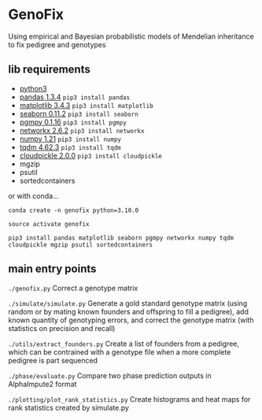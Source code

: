 # GenoFix
Using empirical and Bayesian probabilistic models of Mendelian inheritance to fix pedigree and genotypes

## lib requirements
* [python3](https://www.python.org/download/releases/3.0/)
* [pandas 1.3.4](https://pandas.pydata.org/) `pip3 install pandas`
* [matplotlib 3.4.3](https://matplotlib.org/) `pip3 install matplotlib`
* [seaborn 0.11.2](https://seaborn.pydata.org/) `pip3 install seaborn`
* [pgmpy 0.1.16](https://github.com/pgmpy/pgmpy) `pip3 install pgmpy`
* [networkx 2.6.2](https://networkx.org/) `pip3 install networkx`
* [numpy 1.21](https://numpy.org/) `pip3 install numpy`
* [tqdm 4.62.3](https://github.com/tqdm/tqdm) `pip3 install tqdm`
* [cloudpickle 2.0.0](https://github.com/cloudpipe/cloudpickle) `pip3 install cloudpickle`
* mgzip
* psutil
* sortedcontainers

or with conda...

`conda create -n genofix python=3.10.0`

`source activate genofix`

`pip3 install pandas matplotlib seaborn pgmpy networkx numpy tqdm cloudpickle mgzip psutil sortedcontainers`

## main entry points
`./genofix.py`
Correct a genotype matrix 

`./simulate/simulate.py`
Generate a gold standard genotype matrix (using random or by mating known founders and offspring to fill a pedigree), add known quantity of genotyping errors, and correct the genotype matrix (with statistics on precision and recall) 

`./utils/extract_founders.py`
Create a list of founders from a pedigree, which can be contrained with a genotype file when a more complete pedigree is part sequenced

`./phase/evaluate.py`
Compare two phase prediction outputs in AlphaImpute2 format

`./plotting/plot_rank_statistics.py`
Create histograms and heat maps for rank statistics created by simulate.py
